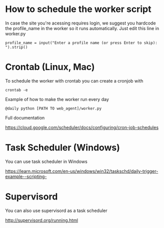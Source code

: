 # How to schedule the worker script

In case the site you're acessing requires login, we suggest you hardcode the profile_name in the worker so it runs automatically.
Just edit this line in worker.py

`profile_name = input("Enter a profile name (or press Enter to skip): ").strip()`

# Crontab (Linux, Mac)

To schedule the worker with crontab you can create a cronjob with

`crontab -e`

Example of how to make the worker run every day

`@daily python [PATH TO web_agent]/worker.py`

Full documentation

https://cloud.google.com/scheduler/docs/configuring/cron-job-schedules

# Task Scheduler (Windows)

You can use task scheduler in Windows

https://learn.microsoft.com/en-us/windows/win32/taskschd/daily-trigger-example--scripting-

# Supervisord

You can also use supervisord as a task scheduler

http://supervisord.org/running.html
